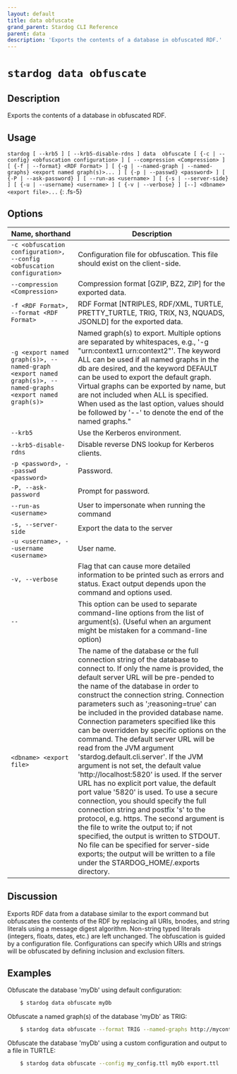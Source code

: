 ```yaml
---
layout: default
title: data obfuscate
grand_parent: Stardog CLI Reference
parent: data
description: 'Exports the contents of a database in obfuscated RDF.'
---
```


#  `stardog data obfuscate` 
## Description
Exports the contents of a database in obfuscated RDF.<br>
## Usage
`stardog [ --krb5 ] [ --krb5-disable-rdns ] data  obfuscate [ {-c | --config} <obfuscation configuration> ] [ --compression <Compression> ] [ {-f | --format} <RDF Format> ] [ {-g | --named-graph | --named-graphs} <export named graph(s)>... ] [ {-p | --passwd} <password> ] [ {-P | --ask-password} ] [ --run-as <username> ] [ {-s | --server-side} ] [ {-u | --username} <username> ] [ {-v | --verbose} ] [--] <dbname> <export file>...`
{: .fs-5}
## Options

Name, shorthand | Description 
---|---
`-c <obfuscation configuration>, --config <obfuscation configuration>` | Configuration file for obfuscation. This file should exist on the client-side.
`--compression <Compression>` | Compression format [GZIP, BZ2, ZIP] for the exported data.
`-f <RDF Format>, --format <RDF Format>` | RDF Format [NTRIPLES, RDF/XML, TURTLE, PRETTY_TURTLE, TRIG, TRIX, N3, NQUADS, JSONLD] for the exported data.
`-g <export named graph(s)>, --named-graph <export named graph(s)>, --named-graphs <export named graph(s)>` | Named graph(s) to export.  Multiple options are separated by whitespaces, e.g., '-g "urn:context1 urn:context2"'. The keyword ALL can be used if all named graphs in the db are desired, and the keyword DEFAULT can be used to export the default graph. Virtual graphs can be exported by name, but are not included when ALL is specified. When used as the last option, values should be followed by '--' to denote the end of the named graphs."
`--krb5` | Use the Kerberos environment.
`--krb5-disable-rdns` | Disable reverse DNS lookup for Kerberos clients.
`-p <password>, --passwd <password>` | Password.
`-P, --ask-password` | Prompt for password.
`--run-as <username>` | User to impersonate when running the command
`-s, --server-side` | Export the data to the server
`-u <username>, --username <username>` | User name.
`-v, --verbose` | Flag that can cause more detailed information to be printed such as errors and status. Exact output depends upon the command and options used.
`--` | This option can be used to separate command-line options from the list of argument(s). (Useful when an argument might be mistaken for a command-line option)
`<dbname> <export file>` | The name of the database or the full connection string of the database to connect to. If only the name is provided, the default server URL will be pre-pended to the name of the database in order to construct the connection string. Connection parameters such as ';reasoning=true' can be included in the provided database name. Connection parameters specified like this can be overridden by specific options on the command. The default server URL will be read from the JVM argument 'stardog.default.cli.server'. If the JVM argument is not set, the default value 'http://localhost:5820' is used. If the server URL has no explicit port value, the default port value '5820' is used.  To use a secure connection, you should specify the full connection string and postfix 's' to the protocol, e.g. https. The second argument is the file to write the output to; if not specified, the output is written to STDOUT. No file can be specified for server-side exports; the output will be written to a file under the STARDOG_HOME/.exports directory.

## Discussion
Exports RDF data from a database similar to the export command but obfuscates the contents of the RDF by replacing all URIs, bnodes, and string literals using a message digest algorithm. Non-string typed literals (integers, floats, dates, etc.) are left unchanged. The obfuscation is guided by a configuration file. Configurations can specify which URIs and strings will be obfuscated by defining inclusion and exclusion filters.

## Examples
Obfuscate the database 'myDb' using default configuration:
```bash
    $ stardog data obfuscate myDb
```
Obfuscate a named graph(s) of the database 'myDb' as TRIG:
```bash
    $ stardog data obfuscate --format TRIG --named-graphs http://mycontext.org/theContextid myDb
```
Obfuscate the database 'myDb' using a custom configuration and output to a file in TURTLE:
```bash
    $ stardog data obfuscate --config my_config.ttl myDb export.ttl
```

